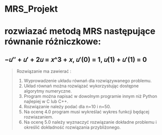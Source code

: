 # MRS_Projekt
# rozwiazać metodą MRS następujące równanie różniczkowe:
## −𝑢″ + 𝑢′ + 2𝑢 = 𝑥^3 + 𝑥, 𝑢′(0) = 1, 𝑢(1) + 𝑢′(1) = 0
>Rozwiązanie ma zawierać :
>1. Wyprowadzenie układu równań dla rozwiązywanego problemu.
>2. Układ równań można rozwiązać wykorzystując dostępne algorytmy numeryczne.
>3. Program można napisać w dowolnym programie innym niż Python najlepiej w C lub C++.
>4. Rozwiązanie należy podać dla n=10 i n=50.
>5. Na ocenę 4.0 program musi wykreślać wykres funkcji będącej rozwiazaniem.
>6. Na ocenę 5.0 należy wyznaczyć rozwiązanie dokładne problemu i określić dokładność rozwiązania przybliżonego.
